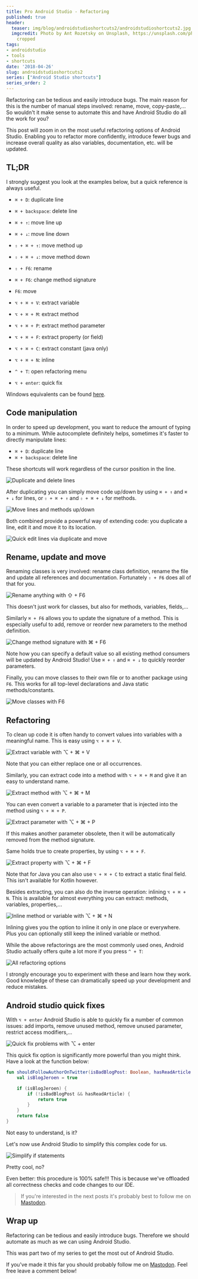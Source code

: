 ```yaml
---
title: Pro Android Studio - Refactoring
published: true
header:
  teaser: img/blog/androidstudioshortcuts2/androidstudioshortcuts2.jpg
  imgcredit: Photo by Ant Rozetsky on Unsplash, https://unsplash.com/photos/io7dX_1EFCg,
    cropped
tags:
- androidstudio
- tools
- shortcuts
date: '2018-04-26'
slug: androidstudioshortcuts2
series: ["Android Studio shortcuts"]
series_order: 2
---
```


Refactoring can be tedious and easily introduce bugs. The main reason for this is the number of manual steps involved: rename, move, copy-paste,... So wouldn't it make sense to automate this and have Android Studio do all the work for you?

This post will zoom in on the most useful refactoring options of Android Studio. Enabling you to refactor more confidently, introduce fewer bugs and increase overall quality as also variables, documentation, etc. will be updated.

## TL;DR
I strongly suggest you look at the examples below, but a quick reference is always useful.

* `⌘ + D`: duplicate line
* `⌘ + backspace`: delete line
* `⌘ + ↑`: move line up
* `⌘ + ↓`: move line down
* `⇧ + ⌘ + ↑`: move method up
* `⇧ + ⌘ + ↓`: move method down

* `⇧ + F6`: rename
* `⌘ + F6`: change method signature
* `F6`: move

* `⌥ + ⌘ + V`: extract variable
* `⌥ + ⌘ + M`: extract method
* `⌥ + ⌘ + P`: extract method parameter
* `⌥ + ⌘ + F`: extract property (or field)
* `⌥ + ⌘ + C`: extract constant (java only)
* `⌥ + ⌘ + N`: inline
* `^ + T`: open refactoring menu

* `⌥ + enter`: quick fix

Windows equivalents can be found [here](https://developer.android.com/studio/intro/keyboard-shortcuts.html).


## Code manipulation
In order to speed up development, you want to reduce the amount of typing to a minimum. While autocomplete definitely helps, sometimes it's faster to directly manipulate lines:

* `⌘ + D`: duplicate line
* `⌘ + backspace`: delete line

These shortcuts will work regardless of the cursor position in the line.

![Duplicate and delete lines](duplicatedelete.gif "Duplicate and delete lines")

After duplicating you can simply move code up/down by using `⌘ + ↑` and `⌘ + ↓` for lines, or `⇧ + ⌘ + ↑` and `⇧ + ⌘ + ↓` for methods.

![Move lines and methods up/down](movelineblock.gif "Move lines and methods up/down")

Both combined provide a powerful way of extending code: you duplicate a line, edit it and move it to its location.

![Quick edit lines via duplicate and move](editlines.gif "Quick edit lines via duplicate and move")


## Rename, update and move
Renaming classes is very involved: rename class definition, rename the file and update all references and documentation. Fortunately `⇧ + F6` does all of that for you.

![Rename anything with ⇧ + F6](renameclass.gif "Rename anything with ⇧ + F6")

This doesn't just work for classes, but also for methods, variables, fields,...

Similarly `⌘ + F6` allows you to update the signature of a method. This is especially useful to add, remove or reorder new parameters to the method definition.

![Change method signature with ⌘ + F6](changesignature.gif "Change method signature with ⌘ + F6")

Note how you can specify a default value so all existing method consumers will be updated by Android Studio! Use `⌘ + ↑` and `⌘ + ↓` to quickly reorder parameters.

Finally, you can move classes to their own file or to another package using `F6`. This works for all top-level declarations and Java static methods/constants.

![Move classes with F6](moveclass.gif "Move classes with F6")

## Refactoring
To clean up code it is often handy to convert values into variables with a meaningful name. This is easy using `⌥ + ⌘ + V`.

![Extract variable with ⌥ + ⌘ + V](extractvariable.gif "Extract variable with ⌥ + ⌘ + V")

Note that you can either replace one or all occurrences.

Similarly, you can extract code into a method with `⌥ + ⌘ + M` and give it an easy to understand name.

![Extract method with ⌥ + ⌘ + M](extractmethod.gif "Extract method with ⌥ + ⌘ + M")

You can even convert a variable to a parameter that is injected into the method using `⌥ + ⌘ + P`.

![Extract parameter with ⌥ + ⌘ + P](extractparameter.gif "Extract parameter with ⌥ + ⌘ + P")

If this makes another parameter obsolete, then it will be automatically removed from the method signature.

Same holds true to create properties, by using `⌥ + ⌘ + F`.

![Extract property with ⌥ + ⌘ + F](extractproperty.gif "Extract property with ⌥ + ⌘ + F")

Note that for Java you can also use `⌥ + ⌘ + C` to extract a static final field. This isn't available for Kotlin however.

Besides extracting, you can also do the inverse operation: inlining `⌥ + ⌘ + N`. This is available for almost everything you can extract: methods, variables, properties,...

![Inline method or variable with ⌥ + ⌘ + N](inlinevariablesmethods.gif "Inline method or variable with ⌥ + ⌘ + N")

Inlining gives you the option to inline it only in one place or everywhere. Plus you can optionally still keep the inlined variable or method.

While the above refactorings are the most commonly used ones, Android Studio actually offers quite a lot more if you press `^ + T`:

![All refactoring options](refactoroptions.png "All refactoring options")

I strongly encourage you to experiment with these and learn how they work. Good knowledge of these can dramatically speed up your development and reduce mistakes.

## Android studio quick fixes
With `⌥ + enter` Android Studio is able to quickly fix a number of common issues: add imports, remove unused method, remove unused parameter, restrict access modifiers,...

![Quick fix problems with ⌥ + enter](quickfixes.gif "Quick fix problems with ⌥ + enter")

This quick fix option is significantly more powerful than you might think. Have a look at the function below:

```kotlin
fun shouldFollowAuthorOnTwitter(isBadBlogPost: Boolean, hasReadArticle: Boolean): Boolean {
    val isBlogJeroen = true

    if (isBlogJeroen) {
        if (!isBadBlogPost && hasReadArticle) {
            return true
        }
    }
    return false
}
```

Not easy to understand, is it?

Let's now use Android Studio to simplify this complex code for us.

![Simplify if statements](simplifyifs.gif "Simplify if statements")

Pretty cool, no?

Even better: this procedure is 100% safe!!! This is because we've offloaded all correctness checks and code changes to our IDE.

> If you're interested in the next posts it's probably best to follow me on [Mastodon](https://androiddev.social/@Jeroenmols).

## Wrap up
Refactoring can be tedious and easily introduce bugs. Therefore we should automate as much as we can using Android Studio.

This was part two of my series to get the most out of Android Studio.

If you've made it this far you should probably follow me on [Mastodon](https://androiddev.social/@Jeroenmols). Feel free leave a comment below!
